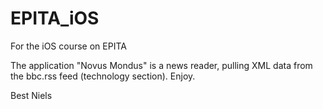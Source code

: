 # EPITA_iOS
For the iOS course on EPITA

The application "Novus Mondus" is a news reader, pulling XML data from the bbc.rss feed (technology section).
Enjoy.

Best
Niels


